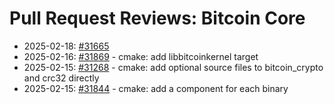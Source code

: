 # Pull Request Reviews: Bitcoin Core

- 2025-02-18: [#31665](20250218-31665.md)
- 2025-02-16: [#31869](20250216--31869--cmake-add-libbitcoinkernel-target.md) - cmake: add libbitcoinkernel target
- 2025-02-15: [#31268](20250215-1--31268--cmake-add-optional-source-files-to-bitcoin_crypto-and-crc32-directly.md) - cmake: add optional source files to bitcoin_crypto and crc32 directly
- 2025-02-15: [#31844](20250215--31844--cmake--add-a-component-for-each-binary.md) - cmake: add a component for each binary
